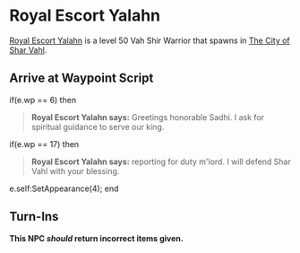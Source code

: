 # Royal Escort Yalahn



[Royal Escort Yalahn](/npc/155170) is a level 50 Vah Shir Warrior that spawns in [The City of Shar Vahl](/zone/155).



## Arrive at Waypoint Script

if(e.wp == 6) then


>**Royal Escort Yalahn says:** Greetings honorable Sadhi. I ask for spiritual guidance to serve our king.

if(e.wp == 17) then


>**Royal Escort Yalahn says:** reporting for duty m'lord. I will defend Shar Vahl with your blessing.


e.self:SetAppearance(4);
end



## Turn-Ins



**This NPC *should* return incorrect items given.**






